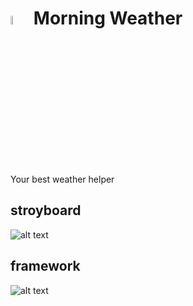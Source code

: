 # <img src="https://github.com/zczqxc5/casa0015-mobile-assessment/blob/main/Resourses/Untitled-1.png" width=6% height=6%> Morning Weather
Your best weather helper


## stroyboard

![alt text](https://github.com/zczqxc5/casa0015-mobile-assessment/blob/main/Resourses/storyboard.jpg)

## framework

![alt text](https://github.com/zczqxc5/casa0015-mobile-assessment/blob/main/Resourses/04b7a70ff31f4e9dc1a7bb023f3fe83.png)
